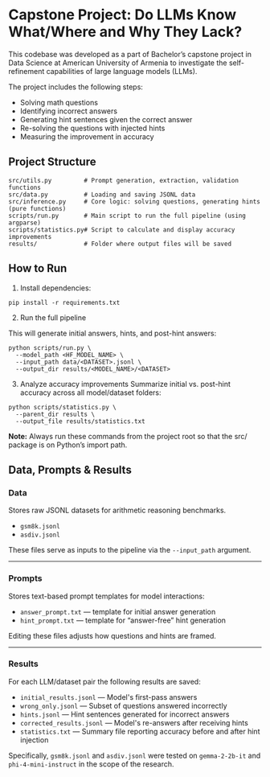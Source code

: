 # Capstone Project: Do LLMs Know What/Where and Why They Lack?

This codebase was developed as a part of Bachelor’s capstone project in Data Science at American University of Armenia to investigate the self-refinement capabilities of large language models (LLMs).

The project includes the following steps:
- Solving math questions
- Identifying incorrect answers
- Generating hint sentences given the correct answer
- Re-solving the questions with injected hints
- Measuring the improvement in accuracy

## Project Structure

```
src/utils.py         # Prompt generation, extraction, validation functions
src/data.py          # Loading and saving JSONL data
src/inference.py     # Core logic: solving questions, generating hints (pure functions)
scripts/run.py       # Main script to run the full pipeline (using argparse)
scripts/statistics.py# Script to calculate and display accuracy improvements
results/             # Folder where output files will be saved
```

## How to Run

1. Install dependencies:

```
pip install -r requirements.txt
```

2. Run the full pipeline

This will generate initial answers, hints, and post-hint answers:

```
python scripts/run.py \
  --model_path <HF_MODEL_NAME> \
  --input_path data/<DATASET>.jsonl \
  --output_dir results/<MODEL_NAME>/<DATASET>
```

3. Analyze accuracy improvements
Summarize initial vs. post-hint accuracy across all model/dataset folders:

```
python scripts/statistics.py \
  --parent_dir results \
  --output_file results/statistics.txt
```

**Note:** Always run these commands from the project root so that the src/ package is on Python’s import path.

## Data, Prompts & Results

### Data
Stores raw JSONL datasets for arithmetic reasoning benchmarks.
- `gsm8k.jsonl`
- `asdiv.jsonl`

These files serve as inputs to the pipeline via the `--input_path` argument.

---

### Prompts
Stores text-based prompt templates for model interactions:  
- `answer_prompt.txt` — template for initial answer generation  
- `hint_prompt.txt` — template for “answer-free” hint generation  

Editing these files adjusts how questions and hints are framed.

---

### Results  
For each LLM/dataset pair the following results are saved:
- `initial_results.jsonl` — Model's first-pass answers
- `wrong_only.jsonl` — Subset of questions answered incorrectly
- `hints.jsonl` — Hint sentences generated for incorrect answers
- `corrected_results.jsonl` — Model's re-answers after receiving hints
- `statistics.txt` — Summary file reporting accuracy before and after hint injection
  
Specifically, `gsm8k.jsonl` and `asdiv.jsonl` were tested on `gemma-2-2b-it` and `phi-4-mini-instruct` in the scope of the research.
